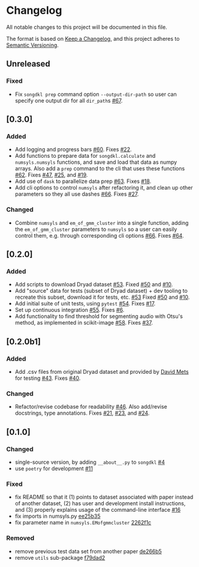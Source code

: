 # Changelog
All notable changes to this project will be documented in this file.

The format is based on [Keep a Changelog](https://keepachangelog.com/en/1.0.0/),
and this project adheres to [Semantic Versioning](https://semver.org/spec/v2.0.0.html).

## Unreleased
### Fixed
- Fix `songdkl prep` command option `--output-dir-path` 
  so user can specify one output dir for all `dir_path`s
  [#67](https://github.com/NickleDave/songdkl/pull/67).

## [0.3.0]
### Added
- Add logging and progress bars
  [#60](https://github.com/NickleDave/songdkl/pull/60).
  Fixes [#22](https://github.com/NickleDave/songdkl/issues/22).
- Add functions to prepare data for `songdkl.calculate` 
  and `numsyls.numsyls` functions, and save and load that data 
  as numpy arrays. Also add a `prep` command to the cli that 
  uses these functions 
  [#62](https://github.com/NickleDave/songdkl/pull/62).
  Fixes [#47](https://github.com/NickleDave/songdkl/issues/47),
  [#25](https://github.com/NickleDave/songdkl/issues/25),
  and [#19](https://github.com/NickleDave/songdkl/issues/19).
- Add use of `dask` to parallelize data prep
  [#63](https://github.com/NickleDave/songdkl/pull/63).
  Fixes [#18](https://github.com/NickleDave/songdkl/issues/18).
- Add cli options to control `numsyls` after refactoring it, 
  and clean up other parameters so they all use dashes
  [#66](https://github.com/NickleDave/songdkl/pull/63).
  Fixes [#27](https://github.com/NickleDave/songdkl/issues/27).

### Changed
- Combine `numsyls` and `em_of_gmm_cluster` into a single function,
  adding the `em_of_gmm_cluster` parameters to `numsyls` so a user 
  can easily control them, e.g. through corresponding cli options
  [#66](https://github.com/NickleDave/songdkl/pull/63).
  Fixes [#64](https://github.com/NickleDave/songdkl/issues/64).

## [0.2.0]
### Added
- Add scripts to download Dryad dataset
  [#53](https://github.com/NickleDave/songdkl/pull/53).
  Fixed [#50](https://github.com/NickleDave/songdkl/issues/50)
  and [#10](https://github.com/NickleDave/songdkl/issues/10).
- Add "source" data for tests (subset of Dryad dataset) +
  dev tooling to recreate this subset, download it for tests,
  etc. [#53](https://github.com/NickleDave/songdkl/pull/53)
  Fixed [#50](https://github.com/NickleDave/songdkl/issues/50)
  and [#10](https://github.com/NickleDave/songdkl/issues/10).
- Add initial suite of unit tests, using `pytest`
  [#54](https://github.com/NickleDave/songdkl/pull/54).
  Fixes [#17](https://github.com/NickleDave/songdkl/issues/17).
- Set up continuous integration
  [#55](https://github.com/NickleDave/songdkl/pull/55).
  Fixes [#6](https://github.com/NickleDave/songdkl/issues/6).
- Add functionality to find threshold for segmenting audio with 
  Otsu's method, as implemented in scikit-image
  [#58](https://github.com/NickleDave/songdkl/pull/58).
  Fixes [#37](https://github.com/NickleDave/songdkl/issues/37).

## [0.2.0b1]
### Added
- Add .csv files from original Dryad dataset
  and provided by [David Mets](https://github.com/dgmets) for testing
  [#43](https://github.com/NickleDave/songdkl/pull/43).
  Fixes [#40](https://github.com/NickleDave/songdkl/issues/40).

### Changed
- Refactor/revise codebase for readability
  [#46](https://github.com/NickleDave/songdkl/pull/46).
  Also add/revise docstrings, type annotations.
  Fixes [#21](https://github.com/NickleDave/songdkl/issues/21),
  [#23](https://github.com/NickleDave/songdkl/issues/23),
  and [#24](https://github.com/NickleDave/songdkl/issues/24).

## [0.1.0]
### Changed
- single-source version, by adding `__about__.py` to `songdkl`
  [#4](https://github.com/NickleDave/songdkl/pull/4)
- use `poetry` for development
  [#11](https://github.com/NickleDave/songdkl/pull/11)

### Fixed
- fix README so that it (1) points to dataset associated with paper 
  instead of another dataset, (2) has user and development install 
  instructions, and (3) properly explains usage of the command-line 
  interface
  [#16](https://github.com/NickleDave/songdkl/pull/16)
- fix imports in numsyls.py
  [ee25b35](https://github.com/NickleDave/songdkl/commit/ee25b359b05e492a455721e109f3b4514b03c4f9)
- fix parameter name in `numsyls.EMofgmmcluster`
  [2262f1c](https://github.com/NickleDave/songdkl/commit/2262f1c4a72aced20d6234b4bf846725f3160d7e)

### Removed
- remove previous test data set from another paper
  [de266b5](https://github.com/NickleDave/songdkl/commit/de266b5040b217bc4d9d123eda7776dd57c2c159)
- remove `utils` sub-package
  [f79dad2](https://github.com/NickleDave/songdkl/commit/f79dad28cba601dd1cf1085b980ead8edf35f144)
